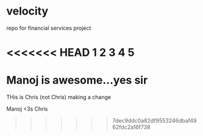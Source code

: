 velocity
========

repo for financial services project

<<<<<<< HEAD
1 2 3 4 5
=======
Manoj is awesome...yes sir
=======


THis is Chris (not Chris) making a change


Manoj <3s Chris
>>>>>>> 7dec9ddc0a82df9553246dbaf4962fdc2a16f738
